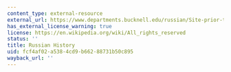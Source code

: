 ```yaml
---
content_type: external-resource
external_url: https://www.departments.bucknell.edu/russian/Site-prior-to-Easyweb-migration/history.html
has_external_license_warning: true
license: https://en.wikipedia.org/wiki/All_rights_reserved
status: ''
title: Russian History
uid: fcf4af02-a538-4cd9-b662-88731b50c895
wayback_url: ''
---
```

